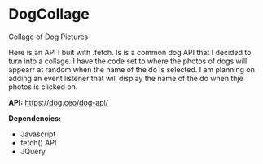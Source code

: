 # DogCollage
Collage of Dog Pictures

Here is an API I buit with .fetch.  Is is a common dog API that I decided to turn into a collage.  I have the code set to where the photos of dogs will appearr at 
random when the name of the do is selected.  I am planning on adding an event listener that will display the name of the do when thje photos is clicked on.  

__API:__
https://dog.ceo/dog-api/

**Dependencies:**
- Javascript
- fetch() API 
- JQuery
